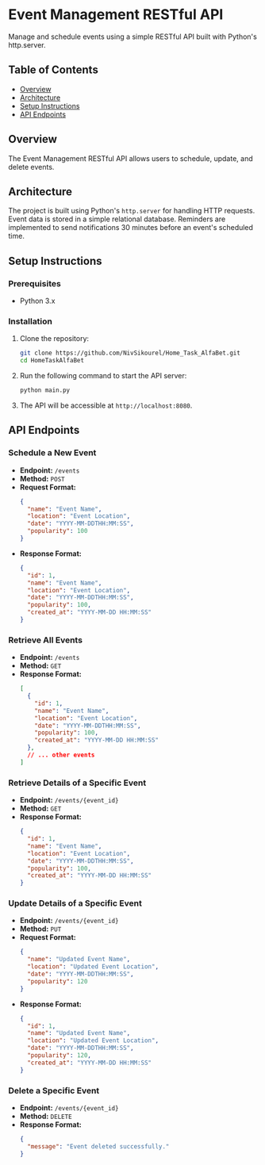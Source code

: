 # Event Management RESTful API

Manage and schedule events using a simple RESTful API built with Python's http.server.

## Table of Contents

- [Overview](#overview)
- [Architecture](#architecture)
- [Setup Instructions](#setup-instructions)
- [API Endpoints](#api-endpoints)

## Overview

The Event Management RESTful API allows users to schedule, update, and delete events.

## Architecture

The project is built using Python's `http.server` for handling HTTP requests. Event data is stored in a simple relational database. Reminders are implemented to send notifications 30 minutes before an event's scheduled time.

## Setup Instructions

### Prerequisites

- Python 3.x

### Installation

1. Clone the repository:

   ```bash
   git clone https://github.com/NivSikourel/Home_Task_AlfaBet.git
   cd HomeTaskAlfaBet
   ```

2. Run the following command to start the API server:

   ```bash
   python main.py
   ```

3. The API will be accessible at `http://localhost:8080`.

## API Endpoints

### Schedule a New Event

- **Endpoint:** `/events`
- **Method:** `POST`
- **Request Format:**
  ```json
  {
    "name": "Event Name",
    "location": "Event Location",
    "date": "YYYY-MM-DDTHH:MM:SS",
    "popularity": 100
  }
  ```
- **Response Format:**
  ```json
  {
    "id": 1,
    "name": "Event Name",
    "location": "Event Location",
    "date": "YYYY-MM-DDTHH:MM:SS",
    "popularity": 100,
    "created_at": "YYYY-MM-DD HH:MM:SS"
  }
  ```

### Retrieve All Events

- **Endpoint:** `/events`
- **Method:** `GET`
- **Response Format:**
  ```json
  [
    {
      "id": 1,
      "name": "Event Name",
      "location": "Event Location",
      "date": "YYYY-MM-DDTHH:MM:SS",
      "popularity": 100,
      "created_at": "YYYY-MM-DD HH:MM:SS"
    },
    // ... other events
  ]
  ```

### Retrieve Details of a Specific Event

- **Endpoint:** `/events/{event_id}`
- **Method:** `GET`
- **Response Format:**
  ```json
  {
    "id": 1,
    "name": "Event Name",
    "location": "Event Location",
    "date": "YYYY-MM-DDTHH:MM:SS",
    "popularity": 100,
    "created_at": "YYYY-MM-DD HH:MM:SS"
  }
  ```

### Update Details of a Specific Event

- **Endpoint:** `/events/{event_id}`
- **Method:** `PUT`
- **Request Format:**
  ```json
  {
    "name": "Updated Event Name",
    "location": "Updated Event Location",
    "date": "YYYY-MM-DDTHH:MM:SS",
    "popularity": 120
  }
  ```
- **Response Format:**
  ```json
  {
    "id": 1,
    "name": "Updated Event Name",
    "location": "Updated Event Location",
    "date": "YYYY-MM-DDTHH:MM:SS",
    "popularity": 120,
    "created_at": "YYYY-MM-DD HH:MM:SS"
  }
  ```

### Delete a Specific Event

- **Endpoint:** `/events/{event_id}`
- **Method:** `DELETE`
- **Response Format:**
  ```json
  {
    "message": "Event deleted successfully."
  }
  ```
